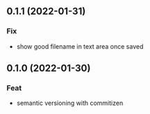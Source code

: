 ## 0.1.1 (2022-01-31)

### Fix

- show good filename in text area once saved

## 0.1.0 (2022-01-30)

### Feat

- semantic versioning with commitizen
